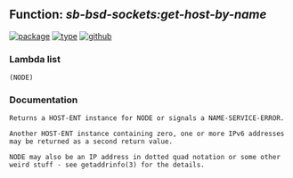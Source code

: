 ## Function: ***sb-bsd-sockets:get-host-by-name***
[![package](https://img.shields.io/badge/Package-SB--BSD--SOCKETS-5f9ea0.svg?style=social&colorA=999999)](../) [![type](https://img.shields.io/badge/Type-Function-5f9ea0.svg?style=social&colorA=999999)](../#function) [![github](https://img.shields.io/badge/GitHub-View_the_source-5f9ea0.svg?style=social&colorA=999999&logo=github)](https://github.com/sbcl/sbcl/blob/master/contrib/sb-bsd-sockets/name-service.lisp/) 
### Lambda list
```
(NODE)
```
### Documentation
```
Returns a HOST-ENT instance for NODE or signals a NAME-SERVICE-ERROR.

Another HOST-ENT instance containing zero, one or more IPv6 addresses
may be returned as a second return value.

NODE may also be an IP address in dotted quad notation or some other
weird stuff - see getaddrinfo(3) for the details.
```
